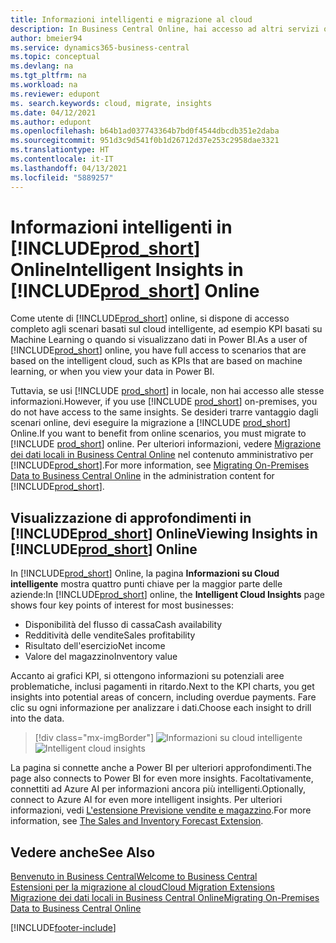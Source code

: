 ```yaml
---
title: Informazioni intelligenti e migrazione al cloud
description: In Business Central Online, hai accesso ad altri servizi online e puoi ottenere informazioni intelligenti basate su Azure AI, ad esempio. Continua a leggere se stai pensando di migrare da locale al cloud.
author: bmeier94
ms.service: dynamics365-business-central
ms.topic: conceptual
ms.devlang: na
ms.tgt_pltfrm: na
ms.workload: na
ms.reviewer: edupont
ms. search.keywords: cloud, migrate, insights
ms.date: 04/12/2021
ms.author: edupont
ms.openlocfilehash: b64b1ad037743364b7bd0f4544dbcdb351e2daba
ms.sourcegitcommit: 951d3c9d541f0b1d26712d37e253c2958dae3321
ms.translationtype: HT
ms.contentlocale: it-IT
ms.lasthandoff: 04/13/2021
ms.locfileid: "5889257"
---
```

# <a name="intelligent-insights-in-prod_short-online"></a><span data-ttu-id="13b95-104">Informazioni intelligenti in [!INCLUDE[prod_short](includes/prod_short.md)] Online</span><span class="sxs-lookup"><span data-stu-id="13b95-104">Intelligent Insights in [!INCLUDE[prod_short](includes/prod_short.md)] Online</span></span>

<span data-ttu-id="13b95-105">Come utente di [!INCLUDE[prod_short](includes/prod_short.md)] online, si dispone di accesso completo agli scenari basati sul cloud intelligente, ad esempio KPI basati su Machine Learning o quando si visualizzano dati in Power BI.</span><span class="sxs-lookup"><span data-stu-id="13b95-105">As a user of [!INCLUDE[prod_short](includes/prod_short.md)] online, you have full access to scenarios that are based on the intelligent cloud, such as KPIs that are based on machine learning, or when you view your data in Power BI.</span></span>  

<span data-ttu-id="13b95-106">Tuttavia, se usi [!INCLUDE [prod_short](includes/prod_short.md)] in locale, non hai accesso alle stesse informazioni.</span><span class="sxs-lookup"><span data-stu-id="13b95-106">However, if you use [!INCLUDE [prod_short](includes/prod_short.md)] on-premises, you do not have access to the same insights.</span></span> <span data-ttu-id="13b95-107">Se desideri trarre vantaggio dagli scenari online, devi eseguire la migrazione a [!INCLUDE [prod_short](includes/prod_short.md)] Online.</span><span class="sxs-lookup"><span data-stu-id="13b95-107">If you want to benefit from online scenarios, you must migrate to [!INCLUDE [prod_short](includes/prod_short.md)] online.</span></span> <span data-ttu-id="13b95-108">Per ulteriori informazioni, vedere [Migrazione dei dati locali in Business Central Online](/dynamics365/business-central/dev-itpro/administration/migrate-data) nel contenuto amministrativo per [!INCLUDE[prod_short](includes/prod_short.md)].</span><span class="sxs-lookup"><span data-stu-id="13b95-108">For more information, see [Migrating On-Premises Data to Business Central Online](/dynamics365/business-central/dev-itpro/administration/migrate-data) in the administration content for [!INCLUDE[prod_short](includes/prod_short.md)].</span></span>  

## <a name="viewing-insights-in-prod_short-online"></a><span data-ttu-id="13b95-109">Visualizzazione di approfondimenti in [!INCLUDE[prod_short](includes/prod_short.md)] Online</span><span class="sxs-lookup"><span data-stu-id="13b95-109">Viewing Insights in [!INCLUDE[prod_short](includes/prod_short.md)] Online</span></span>

<span data-ttu-id="13b95-110">In [!INCLUDE[prod_short](includes/prod_short.md)] Online, la pagina **Informazioni su Cloud intelligente** mostra quattro punti chiave per la maggior parte delle aziende:</span><span class="sxs-lookup"><span data-stu-id="13b95-110">In [!INCLUDE[prod_short](includes/prod_short.md)] online, the **Intelligent Cloud Insights** page shows four key points of interest for most businesses:</span></span>

- <span data-ttu-id="13b95-111">Disponibilità del flusso di cassa</span><span class="sxs-lookup"><span data-stu-id="13b95-111">Cash availability</span></span>
- <span data-ttu-id="13b95-112">Redditività delle vendite</span><span class="sxs-lookup"><span data-stu-id="13b95-112">Sales profitability</span></span>
- <span data-ttu-id="13b95-113">Risultato dell'esercizio</span><span class="sxs-lookup"><span data-stu-id="13b95-113">Net income</span></span>
- <span data-ttu-id="13b95-114">Valore del magazzino</span><span class="sxs-lookup"><span data-stu-id="13b95-114">Inventory value</span></span>

<span data-ttu-id="13b95-115">Accanto ai grafici KPI, si ottengono informazioni su potenziali aree problematiche, inclusi pagamenti in ritardo.</span><span class="sxs-lookup"><span data-stu-id="13b95-115">Next to the KPI charts, you get insights into potential areas of concern, including overdue payments.</span></span> <span data-ttu-id="13b95-116">Fare clic su ogni informazione per analizzare i dati.</span><span class="sxs-lookup"><span data-stu-id="13b95-116">Choose each insight to drill into the data.</span></span>  

> [!div class="mx-imgBorder"]
> <span data-ttu-id="13b95-117">![Informazioni su cloud intelligente](media/across-intelligent-cloud/intelligentcloudApril19.png "Mostra la pagina Informazioni su Cloud intelligente in Business Central Online")</span><span class="sxs-lookup"><span data-stu-id="13b95-117">![Intelligent cloud insights](media/across-intelligent-cloud/intelligentcloudApril19.png "Shows the Intelligent Cloud Insights page in Business Central online")</span></span>

<span data-ttu-id="13b95-118">La pagina si connette anche a Power BI per ulteriori approfondimenti.</span><span class="sxs-lookup"><span data-stu-id="13b95-118">The page also connects to Power BI for even more insights.</span></span> <span data-ttu-id="13b95-119">Facoltativamente, connettiti ad Azure AI per informazioni ancora più intelligenti.</span><span class="sxs-lookup"><span data-stu-id="13b95-119">Optionally, connect to Azure AI for even more intelligent insights.</span></span> <span data-ttu-id="13b95-120">Per ulteriori informazioni, vedi [L'estensione Previsione vendite e magazzino](ui-extensions-sales-forecast.md).</span><span class="sxs-lookup"><span data-stu-id="13b95-120">For more information, see [The Sales and Inventory Forecast Extension](ui-extensions-sales-forecast.md).</span></span>  

## <a name="see-also"></a><span data-ttu-id="13b95-121">Vedere anche</span><span class="sxs-lookup"><span data-stu-id="13b95-121">See Also</span></span>

[<span data-ttu-id="13b95-122">Benvenuto in Business Central</span><span class="sxs-lookup"><span data-stu-id="13b95-122">Welcome to Business Central</span></span>](index.md)  
[<span data-ttu-id="13b95-123">Estensioni per la migrazione al cloud</span><span class="sxs-lookup"><span data-stu-id="13b95-123">Cloud Migration Extensions</span></span>](ui-extensions-data-replication.md)  
[<span data-ttu-id="13b95-124">Migrazione dei dati locali in Business Central Online</span><span class="sxs-lookup"><span data-stu-id="13b95-124">Migrating On-Premises Data to Business Central Online</span></span>](/dynamics365/business-central/dev-itpro/administration/migrate-data)  

[!INCLUDE[footer-include](includes/footer-banner.md)]